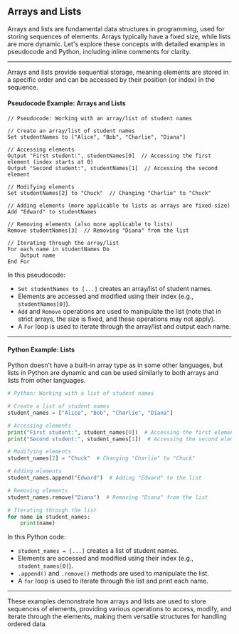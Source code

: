 ## Arrays and Lists

Arrays and lists are fundamental data structures in programming, used for storing sequences of elements. Arrays typically have a fixed size, while lists are more dynamic. Let's explore these concepts with detailed examples in pseudocode and Python, including inline comments for clarity.

---

Arrays and lists provide sequential storage, meaning elements are stored in a specific order and can be accessed by their position (or index) in the sequence.

#### Pseudocode Example: Arrays and Lists

```plaintext
// Pseudocode: Working with an array/list of student names

// Create an array/list of student names
Set studentNames to ["Alice", "Bob", "Charlie", "Diana"]

// Accessing elements
Output "First student:", studentNames[0]  // Accessing the first element (index starts at 0)
Output "Second student:", studentNames[1]  // Accessing the second element

// Modifying elements
Set studentNames[2] to "Chuck"  // Changing "Charlie" to "Chuck"

// Adding elements (more applicable to lists as arrays are fixed-size)
Add "Edward" to studentNames

// Removing elements (also more applicable to lists)
Remove studentNames[3]  // Removing "Diana" from the list

// Iterating through the array/list
For each name in studentNames Do
    Output name
End For
```

In this pseudocode:
- `Set studentNames to [...]` creates an array/list of student names.
- Elements are accessed and modified using their index (e.g., `studentNames[0]`).
- `Add` and `Remove` operations are used to manipulate the list (note that in strict arrays, the size is fixed, and these operations may not apply).
- A `For` loop is used to iterate through the array/list and output each name.

---

#### Python Example: Lists

Python doesn't have a built-in array type as in some other languages, but lists in Python are dynamic and can be used similarly to both arrays and lists from other languages.

```python
# Python: Working with a list of student names

# Create a list of student names
student_names = ["Alice", "Bob", "Charlie", "Diana"]

# Accessing elements
print("First student:", student_names[0])  # Accessing the first element (index starts at 0)
print("Second student:", student_names[1])  # Accessing the second element

# Modifying elements
student_names[2] = "Chuck"  # Changing "Charlie" to "Chuck"

# Adding elements
student_names.append("Edward")  # Adding "Edward" to the list

# Removing elements
student_names.remove("Diana")  # Removing "Diana" from the list

# Iterating through the list
for name in student_names:
    print(name)
```

In this Python code:
- `student_names = [...]` creates a list of student names.
- Elements are accessed and modified using their index (e.g., `student_names[0]`).
- `.append()` and `.remove()` methods are used to manipulate the list.
- A `for` loop is used to iterate through the list and print each name.

---

These examples demonstrate how arrays and lists are used to store sequences of elements, providing various operations to access, modify, and iterate through the elements, making them versatile structures for handling ordered data.
